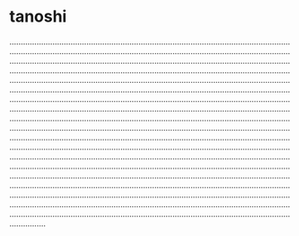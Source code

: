 # tanoshi
....................................................................................................................................................................................................................................................................................................................................................................................................................................................................................................................................................................................................................................................................................................................................................................................................................................................................................................................................................................................................................................................................................................................................................................................................................................................................................................................................................................................................................................................................................................................................................................................................................................................................................................................................................................................................................................................................................................................................................................................................................................................................................................................................................................................................................................................................................................................................................................................................................................................................